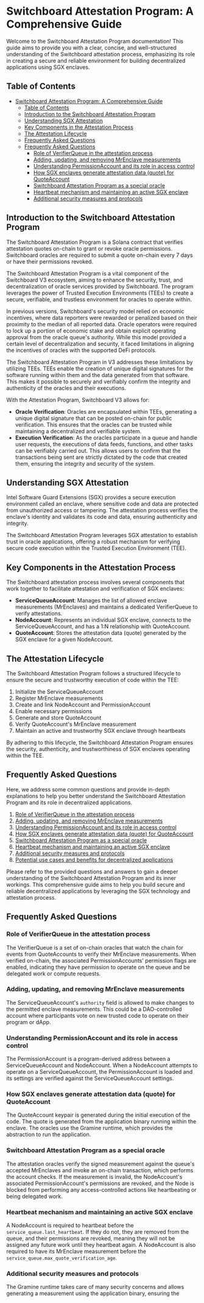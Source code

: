 # Switchboard Attestation Program: A Comprehensive Guide

Welcome to the Switchboard Attestation Program documentation! This guide aims to provide you with a clear, concise, and well-structured understanding of the Switchboard attestation process, emphasizing its role in creating a secure and reliable environment for building decentralized applications using SGX enclaves.

## Table of Contents

- [Switchboard Attestation Program: A Comprehensive Guide](#switchboard-attestation-program-a-comprehensive-guide)
  - [Table of Contents](#table-of-contents)
  - [Introduction to the Switchboard Attestation Program](#introduction-to-the-switchboard-attestation-program)
  - [Understanding SGX Attestation](#understanding-sgx-attestation)
  - [Key Components in the Attestation Process](#key-components-in-the-attestation-process)
  - [The Attestation Lifecycle](#the-attestation-lifecycle)
  - [Frequently Asked Questions](#frequently-asked-questions)
  - [Frequently Asked Questions](#frequently-asked-questions-1)
    - [Role of VerifierQueue in the attestation process](#role-of-verifierqueue-in-the-attestation-process)
    - [Adding, updating, and removing MrEnclave measurements](#adding-updating-and-removing-mrenclave-measurements)
    - [Understanding PermissionAccount and its role in access control](#understanding-permissionaccount-and-its-role-in-access-control)
    - [How SGX enclaves generate attestation data (quote) for QuoteAccount](#how-sgx-enclaves-generate-attestation-data-quote-for-quoteaccount)
    - [Switchboard Attestation Program as a special oracle](#switchboard-attestation-program-as-a-special-oracle)
    - [Heartbeat mechanism and maintaining an active SGX enclave](#heartbeat-mechanism-and-maintaining-an-active-sgx-enclave)
    - [Additional security measures and protocols](#additional-security-measures-and-protocols)


## Introduction to the Switchboard Attestation Program

The Switchboard Attestation Program is a Solana contract that verifies attestation quotes on-chain to grant or revoke oracle permissions. Switchboard oracles are required to submit a quote on-chain every 7 days or have their permissions revoked.

The Switchboard Attestation Program is a vital component of the Switchboard V3 ecosystem, aiming to enhance the security, trust, and decentralization of oracle services provided by Switchboard. The program leverages the power of Trusted Execution Environments (TEEs) to create a secure, verifiable, and trustless environment for oracles to operate within.

In previous versions, Switchboard's security model relied on economic incentives, where data reporters were rewarded or penalized based on their proximity to the median of all reported data. Oracle operators were required to lock up a portion of economic stake and obtain explicit operating approval from the oracle queue's authority. While this model provided a certain level of decentralization and security, it faced limitations in aligning the incentives of oracles with the supported DeFi protocols.

The Switchboard Attestation Program in V3 addresses these limitations by utilizing TEEs. TEEs enable the creation of unique digital signatures for the software running within them and the data generated from that software. This makes it possible to securely and verifiably confirm the integrity and authenticity of the oracles and their executions.

With the Attestation Program, Switchboard V3 allows for:

- **Oracle Verification**: Oracles are encapsulated within TEEs, generating a unique digital signature that can be posted on-chain for public verification. This ensures that the oracles can be trusted while maintaining a decentralized and verifiable system.
- **Execution Verification**: As the oracles participate in a queue and handle user requests, the executions of data feeds, functions, and other tasks can be verifiably carried out. This allows users to confirm that the transactions being sent are strictly dictated by the code that created them, ensuring the integrity and security of the system.

## Understanding SGX Attestation

Intel Software Guard Extensions (SGX) provides a secure execution environment called an enclave, where sensitive code and data are protected from unauthorized access or tampering. The attestation process verifies the enclave's identity and validates its code and data, ensuring authenticity and integrity.

The Switchboard Attestation Program leverages SGX attestation to establish trust in oracle applications, offering a robust mechanism for verifying secure code execution within the Trusted Execution Environment (TEE).

## Key Components in the Attestation Process

The Switchboard attestation process involves several components that work together to facilitate attestation and verification of SGX enclaves:

- **ServiceQueueAccount**: Manages the list of allowed enclave measurements (MrEnclaves) and maintains a dedicated VerifierQueue to verify attestations.
- **NodeAccount**: Represents an individual SGX enclave, connects to the ServiceQueueAccount, and has a 1:N relationship with QuoteAccount.
- **QuoteAccount**: Stores the attestation data (quote) generated by the SGX enclave for a given NodeAccount.

## The Attestation Lifecycle

The Switchboard Attestation Program follows a structured lifecycle to ensure the secure and trustworthy execution of code within the TEE:

1. Initialize the ServiceQueueAccount
2. Register MrEnclave measurements
3. Create and link NodeAccount and PermissionAccount
4. Enable necessary permissions
5. Generate and store QuoteAccount
6. Verify QuoteAccount's MrEnclave measurement
7. Maintain an active and trustworthy SGX enclave through heartbeats

By adhering to this lifecycle, the Switchboard Attestation Program ensures the security, authenticity, and trustworthiness of SGX enclaves operating within the TEE.

## Frequently Asked Questions

Here, we address some common questions and provide in-depth explanations to help you better understand the Switchboard Attestation Program and its role in decentralized applications.

1. [Role of VerifierQueue in the attestation process](#faq-1)
2. [Adding, updating, and removing MrEnclave measurements](#faq-2)
3. [Understanding PermissionAccount and its role in access control](#faq-3)
4. [How SGX enclaves generate attestation data (quote) for QuoteAccount](#faq-4)
5. [Switchboard Attestation Program as a special oracle](#faq-5)
6. [Heartbeat mechanism and maintaining an active SGX enclave](#faq-6)
7. [Additional security measures and protocols](#faq-7)
8. [Potential use cases and benefits for decentralized applications](#faq-8)

Please refer to the provided questions and answers to gain a deeper understanding of the Switchboard Attestation Program and its inner workings. This comprehensive guide aims to help you build secure and reliable decentralized applications by leveraging the SGX technology and attestation process.


## Frequently Asked Questions

<a name="faq-1"></a>
### Role of VerifierQueue in the attestation process

The VerifierQueue is a set of on-chain oracles that watch the chain for events from QuoteAccounts to verify their MrEnclave measurements. When verified on-chain, the associated PermissionAccounts' permission flags are enabled, indicating they have permission to operate on the queue and be delegated work or compute requests.

<a name="faq-2"></a>
### Adding, updating, and removing MrEnclave measurements

The ServiceQueueAccount's `authority` field is allowed to make changes to the permitted enclave measurements. This could be a DAO-controlled account where participants vote on new trusted code to operate on their program or dApp.

<a name="faq-3"></a>
### Understanding PermissionAccount and its role in access control

The PermissionAccount is a program-derived address between a ServiceQueueAccount and NodeAccount. When a NodeAccount attempts to operate on a ServiceQueueAccount, the PermissionAccount is loaded and its settings are verified against the ServiceQueueAccount settings.

<a name="faq-4"></a>
### How SGX enclaves generate attestation data (quote) for QuoteAccount

The QuoteAccount keypair is generated during the initial execution of the code. The quote is generated from the application binary running within the enclave. The oracles use the Gramine runtime, which provides the abstraction to run the application.

<a name="faq-5"></a>
### Switchboard Attestation Program as a special oracle

The attestation oracles verify the signed measurement against the queue's accepted MrEnclaves and invoke an on-chain transaction, which performs the account checks. If the measurement is invalid, the NodeAccount's associated PermissionAccount's permissions are revoked, and the Node is blocked from performing any access-controlled actions like heartbeating or being delegated work.

<a name="faq-6"></a>
### Heartbeat mechanism and maintaining an active SGX enclave

A NodeAccount is required to heartbeat before the `service_queue.last_heartbeat`. If they do not, they are removed from the queue, and their permissions are revoked, meaning they will not be assigned any future work until they heartbeat again. A NodeAccount is also required to have its MrEnclave measurement before the `service_queue.max_quote_verification_age`.

<a name="faq-7"></a>
### Additional security measures and protocols

The Gramine runtime takes care of many security concerns and allows generating a measurement using the application binary, ensuring the
